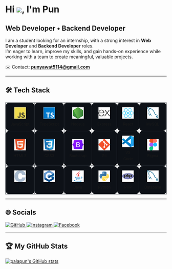 # Hi <img src="https://user-images.githubusercontent.com/18350557/176309783-0785949b-9127-417c-8b55-ab5a4333674e.gif" width="28" />, I'm Pun

## Web Developer • Backend Developer

I am a student looking for an internship, with a strong interest in **Web Developer** and **Backend Developer** roles.  
I’m eager to learn, improve my skills, and gain hands-on experience while working with a team to create meaningful, valuable projects.

✉️ Contact: **[punyawat5114@gmail.com](mailto:punyawat5114@gmail.com)**

---

## 🛠 Tech Stack

<div align="center">

<table>
  <tr>
    <td style="border:1px solid #30363d; border-radius:12px; padding:14px 10px; text-align:center; width:120px; background:#0d1117;">
      <img src="https://raw.githubusercontent.com/devicons/devicon/master/icons/javascript/javascript-original.svg" width="36" height="36" alt="JavaScript"><br><sub>JavaScript</sub>
    </td>
    <td style="border:1px solid #30363d; border-radius:12px; padding:14px 10px; text-align:center; width:120px; background:#0d1117;">
      <img src="https://raw.githubusercontent.com/devicons/devicon/master/icons/typescript/typescript-original.svg" width="36" height="36" alt="TypeScript"><br><sub>TypeScript</sub>
    </td>
    <td style="border:1px solid #30363d; border-radius:12px; padding:14px 10px; text-align:center; width:120px; background:#0d1117;">
      <img src="https://raw.githubusercontent.com/devicons/devicon/master/icons/nodejs/nodejs-original.svg" width="36" height="36" alt="Node.js"><br><sub>Node.js</sub>
    </td>
    <td style="border:1px solid #30363d; border-radius:12px; padding:14px 10px; text-align:center; width:120px; background:#0d1117;">
      <img src="https://raw.githubusercontent.com/devicons/devicon/master/icons/express/express-original.svg" width="36" height="36" alt="Express"><br><sub>Express</sub>
    </td>
    <td style="border:1px solid #30363d; border-radius:12px; padding:14px 10px; text-align:center; width:120px; background:#0d1117;">
      <img src="https://raw.githubusercontent.com/devicons/devicon/master/icons/react/react-original.svg" width="36" height="36" alt="React"><br><sub>React</sub>
    </td>
    <td style="border:1px solid #30363d; border-radius:12px; padding:14px 10px; text-align:center; width:120px; background:#0d1117;">
      <img src="https://raw.githubusercontent.com/devicons/devicon/master/icons/mysql/mysql-original.svg" width="36" height="36" alt="MySQL"><br><sub>MySQL</sub>
    </td>
  </tr>
  <tr>
    <td style="border:1px solid #30363d; border-radius:12px; padding:14px 10px; text-align:center; background:#0d1117;">
      <img src="https://raw.githubusercontent.com/devicons/devicon/master/icons/html5/html5-original.svg" width="36" height="36" alt="HTML5"><br><sub>HTML5</sub>
    </td>
    <td style="border:1px solid #30363d; border-radius:12px; padding:14px 10px; text-align:center; background:#0d1117;">
      <img src="https://raw.githubusercontent.com/devicons/devicon/master/icons/css3/css3-original.svg" width="36" height="36" alt="CSS3"><br><sub>CSS3</sub>
    </td>
    <td style="border:1px solid #30363d; border-radius:12px; padding:14px 10px; text-align:center; background:#0d1117;">
      <img src="https://raw.githubusercontent.com/devicons/devicon/master/icons/bootstrap/bootstrap-original.svg" width="36" height="36" alt="Bootstrap"><br><sub>Bootstrap</sub>
    </td>
    <td style="border:1px solid #30363d; border-radius:12px; padding:14px 10px; text-align:center; background:#0d1117;">
      <img src="https://raw.githubusercontent.com/devicons/devicon/master/icons/git/git-original.svg" width="36" height="36" alt="Git"><br><sub>Git</sub>
    </td>
    <td style="border:1px solid #30363d; border-radius:12px; padding:14px 10px; text-align:center; background:#0d1117;">
      <img src="https://raw.githubusercontent.com/devicons/devicon/master/icons/vscode/vscode-original.svg" width="36" height="36" alt="VS Code"><br><sub>VS Code</sub>
    </td>
    <td style="border:1px solid #30363d; border-radius:12px; padding:14px 10px; text-align:center; background:#0d1117;">
      <img src="https://raw.githubusercontent.com/devicons/devicon/master/icons/figma/figma-original.svg" width="36" height="36" alt="Figma"><br><sub>Figma</sub>
    </td>
  </tr>
  <tr>
    <td style="border:1px solid #30363d; border-radius:12px; padding:14px 10px; text-align:center; background:#0d1117;">
      <img src="https://raw.githubusercontent.com/devicons/devicon/master/icons/c/c-original.svg" width="36" height="36" alt="C"><br><sub>C</sub>
    </td>
    <td style="border:1px solid #30363d; border-radius:12px; padding:14px 10px; text-align:center; background:#0d1117;">
      <img src="https://raw.githubusercontent.com/devicons/devicon/master/icons/cplusplus/cplusplus-original.svg" width="36" height="36" alt="C++"><br><sub>C++</sub>
    </td>
    <td style="border:1px solid #30363d; border-radius:12px; padding:14px 10px; text-align:center; background:#0d1117;">
      <img src="https://raw.githubusercontent.com/devicons/devicon/master/icons/java/java-original.svg" width="36" height="36" alt="Java"><br><sub>Java</sub>
    </td>
    <td style="border:1px solid #30363d; border-radius:12px; padding:14px 10px; text-align:center; background:#0d1117;">
      <img src="https://raw.githubusercontent.com/devicons/devicon/master/icons/python/python-original.svg" width="36" height="36" alt="Python"><br><sub>Python</sub>
    </td>
    <td style="border:1px solid #30363d; border-radius:12px; padding:14px 10px; text-align:center; background:#0d1117;">
      <img src="https://raw.githubusercontent.com/devicons/devicon/master/icons/php/php-original.svg" width="36" height="36" alt="PHP"><br><sub>PHP</sub>
    </td>
    <td style="border:1px solid #30363d; border-radius:12px; padding:14px 10px; text-align:center; background:#0d1117;">
      <img src="https://raw.githubusercontent.com/devicons/devicon/master/icons/mysql/mysql-original.svg" width="36" height="36" alt="MySQL"><br><sub>Database</sub>
    </td>
  </tr>
</table>

</div>

---

## 🌐 Socials  
<p align="left">
  <a href="https://github.com/palapun" target="_blank">
    <img src="https://raw.githubusercontent.com/danielcranney/readme-generator/main/public/icons/socials/github.svg" width="32" height="32" alt="GitHub"/>
  </a>
  <a href="https://www.instagram.com/palapuns/" target="_blank">
    <img src="https://raw.githubusercontent.com/danielcranney/readme-generator/main/public/icons/socials/instagram.svg" width="32" height="32" alt="Instagram"/>
  </a>
  <a href="https://www.facebook.com/punyawat.sanadee" target="_blank">
    <img src="https://raw.githubusercontent.com/danielcranney/readme-generator/main/public/icons/socials/facebook.svg" width="32" height="32" alt="Facebook"/>
  </a>
</p>  

---

## 🏆 My GitHub Stats  
<a href="https://github.com/palapun">
  <img src="https://github-readme-stats.vercel.app/api?username=palapun&show_icons=true&count_private=true&title_color=0891b2&text_color=ffffff&icon_color=0891b2&bg_color=1c1917&hide_border=true" alt="palapun's GitHub stats"/>
</a>
